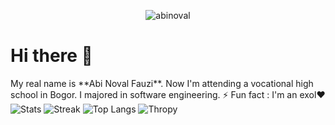 <p align="center"> <img src="https://komarev.com/ghpvc/?username=abinoval&label=Profile%20Views&color=0e75b6&style=flat" alt="abinoval" />
  <h1>Hi there 👋</h1>
  My real name is **Abi Noval Fauzi**. Now I'm attending a vocational high school in Bogor. I majored in software engineering.
  ⚡ Fun fact : I'm an exol❤
  <img src="https://github-readme-stats.vercel.app/api?username=abinoval&show_icons=true&count_private=true&theme=tokyonight" alt="Stats" />
  <img src="https://github-readme-streak-stats.herokuapp.com?user=abinoval&theme=tokyonight" alt="Streak" />
  <img src="https://github-readme-stats.vercel.app/api/top-langs/?username=abinoval&layout=compact&theme=tokyonight" alt="Top Langs" />
  <img src="https://github-profile-trophy.vercel.app/?username=abinoval&theme=onedark&column=3&margin-w=15&margin-h=15" alt="Thropy" />
</p>


<!-- <h3 align="left">Connect with me:</h3> <p align="left"> <a href="https://codepen.io/abinoval" target="blank"><img align="center" src="https://raw.githubusercontent.com/rahuldkjain/github-profile-readme-generator/master/src/images/icons/Social/codepen.svg" alt="abinoval" height="30" width="40" /></a> <a href="https://twitter.com/envil_a" target="blank"><img align="center" src="https://raw.githubusercontent.com/rahuldkjain/github-profile-readme-generator/master/src/images/icons/Social/twitter.svg" alt="envil_a" height="30" width="40" /></a> <a href="https://instagram.com/envil.a" target="blank"><img align="center" src="https://raw.githubusercontent.com/rahuldkjain/github-profile-readme-generator/master/src/images/icons/Social/instagram.svg" alt="envil.a" height="30" width="40" /></a> <a href="https://dribbble.com/abinoval" target="blank"><img align="center" src="https://raw.githubusercontent.com/rahuldkjain/github-profile-readme-generator/master/src/images/icons/Social/dribbble.svg" alt="abinoval" height="30" width="40" /></a> </p> -->
